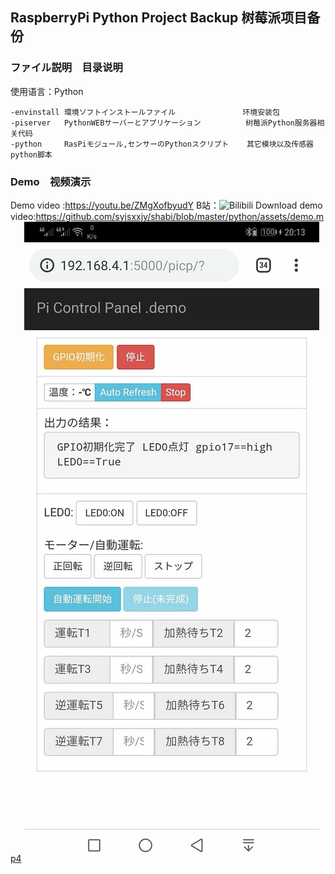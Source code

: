 ## RaspberryPi Python Project Backup  树莓派项目备份
### ファイル説明　目录说明
使用语言：Python
```
-envinstall 環境ソフトインストールファイル               环境安装包　　　　　　
-piserver   PythonWEBサーバーとアプリケーション          树莓派Python服务器相关代码　　  
-python     RasPiモジュール,センサーのPythonスクリプト    其它模块以及传感器python脚本
```
### Demo　视频演示
Demo video :https://youtu.be/ZMgXofbyudY  B站：![Bilibili](https://www.bilibili.com/video/av48722386/)
Download demo video:https://github.com/syjsxxjy/shabi/blob/master/python/assets/demo.mp4
![](python/assets/34.jpg)

